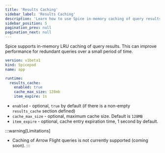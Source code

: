 ```yaml
---
title: 'Results Caching'
sidebar_label: 'Results Caching'
description: 'Learn how to use Spice in-memory caching of query results'
sidebar_position: 5
pagination_prev: null
pagination_next: null
---
```


Spice supports in-memory LRU caching of query results.  This can improve performance for redundant queries over a small period of time.

```yaml
version: v1beta1
kind: Spicepod
name: app

runtime:
  results_cache:
    enabled: true
    cache_max_size: 128mb
    item_expire: 1s
```

- `enabled` - optional, `true` by default (if there is a non-empty `results_cache` section defined)
- `cache_max_size` - optional, maximum cache size. Default is `128MB`
- `item_expire` - optional, cache entry expiration time, 1 second by default.

:::warning[Limitations]
- Caching of Arrow Flight queries is not currently supported (coming soon).
:::